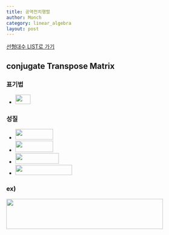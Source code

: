 ```yaml
---
title: 공역전치행렬
author: Monch
category: linear_algebra
layout: post
---
```


[선형대수 LIST로 가기](https://songminkee.github.io//linear_algebra/2020/05/02/list.html)

 

  

 <h2><b>conjugate Transpose Matrix</b></h2>

<h3><b>표기법</b></h3>

-  <img src="{{'assets/picture/la_ctm_0.jpg' | relative_url}}" height="25" width="40"> 



<h3><b>성질</b></h3>

- <img src="{{'assets/picture/la_ctm_1.jpg' | relative_url}}" height="28" width="100">  
- <img src="{{'assets/picture/la_ctm_2.jpg' | relative_url}}" height="30" width="100">  
- <img src="{{'assets/picture/la_ctm_3.jpg' | relative_url}}" height="28" width="115">  
- <img src="{{'assets/picture/la_ctm_4.jpg' | relative_url}}" height="27" width="150">  



<h3><b>ex)</b></h3>

<img src="{{'assets/picture/la_ctm_5.jpg' | relative_url}}" height="80" width="415">



